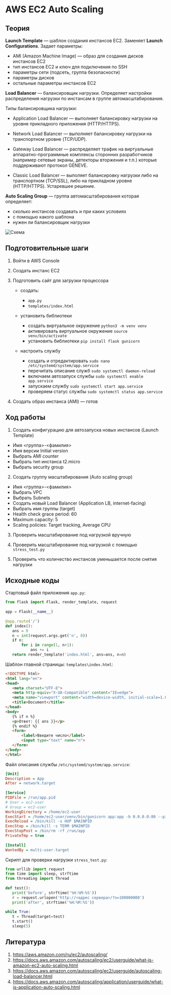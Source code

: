 # AWS EC2 Auto Scaling

## Теория

**Launch Template** — шаблон создания инстансов EC2. Заменяет **Launch Configurations**. Задает параметры:

* AMI (Amazon Machine Image) — образ для создания дисков инстансов EC2
* тип инстансов EC2 и ключ для подключения по SSH
* параметры сети (подсеть, группа безопасности)
* параметры дисков
* остальные параметры инстансов EC2

**Load Balancer** — балансировщик нагрузки. Определяет настройки распределения нагрузки по инстансам в группе автомасштабирования.

Типы балансировщика нагрузки:

* Application Load Balancer — выполняет балансировку нагрузки на уровне прикладного приложения (HTTP/HTTPS).

* Network Load Balancer — выполняет балансировку нагрузки на транспортном уровне (TCP/UDP).

* Gateway Load Balancer — распределяет трафик на виртуальные аппаратно-программные комплексы сторонних разработчиков (например сетевые экраны, детекторы вторжения и т.п.) которые поддерживают протокол GENEVE.

* Classic Load Balancer — выполяет балансировку нагрузки либо на транспортном (TCP/SSL), либо на прикладном уровне (HTTP/HTTPS). Устаревшее решение.

**Auto Scaling Group** — группа автомасштабирования которая определяет:

* сколько инстансов создавать и при каких условиях
* с помощью какого шаблона
* нужен ли балансировщик нагрузки

![Схема](https://docs.aws.amazon.com/autoscaling/ec2/userguide/images/as-basic-diagram.png)

## Подготовительные шаги

1. Войти в AWS Console

2. Создать инстанс EC2

3. Подготовить сайт для загрузки процессора

    * создать:

        - `app.py`
        - `templates/index.html`

    * установить библиотеки
        - создать виртуальное окружение `python3 -m venv venv`
        - активировать виртуальное окружение `source venv/bin/activate`
        - установить библиотеки `pip install flask gunicorn`

    * настроить службу

        - создать и отредактировать `sudo nano /etc/systemd/system/app.service`
        - перечитать описание служб `sudo systemctl daemon-reload`
        - включаем автозапуск службы  `sudo systemctl enable app.service`
        - запускаем службу `sudo systemctl start app.service`
        - проверяем статус службы `sudo systemctl status app.service`

4. Создать образ инстанса (AMI) — готов

## Ход работы

1. Создать конфигурацию для автозапуска новых инстансов (Launch Template)

  * Имя <группа>-<фамилия>
  * Имя версии Initial version
  * Выбрать AMI counter
  * Выбрать тип инстанса t2.micro
  * Выбрать security group

2. Создать группу масштабирования (Auto scaling group)

  * Имя <группа>-<фамилия>
  * Выбрать VPC
  * Выбрать Subnets
  * Создать новый Load Balancer (Application LB, internet-facing)
  * Выбрать имя группы (target)
  * Health check grace period: 60
  * Maximum capacity: 5
  * Scaling policies: Target tracking, Average CPU

3. Проверить масштабирование под нагрузкой вручную

4. Проверить масштабирование под нагрузкой с помощью `stress_test.py`

5. Проверить что количество инстансов уменьшается после снятия нагрузки

## Исходные коды

Стартовый файл приложения `app.py`:

```python
from flask import Flask, render_template, request
 
app = Flask(__name__)
 
@app.route('/')
def index():
   ans = 0
   n = int(request.args.get('n', 0))
   if n:
       for i in range(1, n+1):
           ans += i
   return render_template('index.html', ans=ans, n=n)
```

Шаблон главной страницы: `templates\index.html`:

```html
<!DOCTYPE html>
<html lang="en">
<head>
   <meta charset="UTF-8">
   <meta http-equiv="X-UA-Compatible" content="IE=edge">
   <meta name="viewport" content="width=device-width, initial-scale=1.0">
   <title>Document</title>
</head>
<body>
   {% if n %}
   <p>Ответ: {{ ans }}</p>
   {% endif %}
   <form>
       <label>Введите число</label>
       <input type="text" name="n">
   </form>
</body>
</html>
```

Файл описания службы `/etc/systemd/system/app.service`:

```ini
[Unit]
Description = App
After = network.target
 
[Service]
PIDFile = /run/app.pid
# User = ec2-user
# Group = ec2-user
WorkingDirectory = /home/ec2-user
ExecStart = /home/ec2-user/venv/bin/gunicorn app:app -b 0.0.0.0:80 --pid /run/app.pid
ExecReload = /bin/kill -s HUP $MAINPID
ExecStop = /bin/kill -s TERM $MAINPID
ExecStopPost = /bin/rm -rf /run/app
PrivateTmp = true
 
[Install]
WantedBy = multi-user.target
```

Скрипт для проверки нагрузки `stress_test.py`:

```python
from urllib import request
from time import sleep, strftime
from threading import Thread
 
def test():
   print('before', strftime('%H:%M:%S'))
   r = request.urlopen('http://<адрес сервера>/?n=100000000')
   print('after', strftime('%H:%M:%S'))
 
while True:
   t = Thread(target=test)
   t.start()
   sleep(5)
```

## Литература

1. https://aws.amazon.com/ru/ec2/autoscaling/
2. https://docs.aws.amazon.com/autoscaling/ec2/userguide/what-is-amazon-ec2-auto-scaling.html
3. https://docs.aws.amazon.com/autoscaling/ec2/userguide/autoscaling-load-balancer.html
4. https://docs.aws.amazon.com/autoscaling/application/userguide/what-is-application-auto-scaling.html
